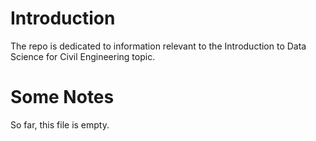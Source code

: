 # Introduction  

The repo is dedicated to information relevant to the Introduction to Data Science for Civil Engineering topic.  

# Some Notes  
So far, this file is empty.  
